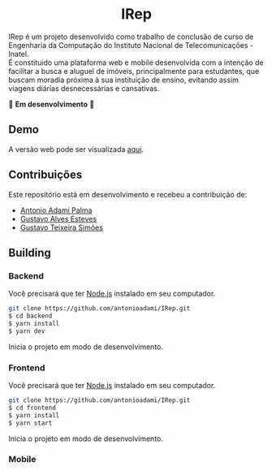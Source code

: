 <h1 align="center">
  IRep
</h1>

IRep é um projeto desenvolvido como trabalho de conclusão de curso de Engenharia da Computação do Instituto Nacional de Telecomunicações - Inatel.<br/>
É constituido uma plataforma web e mobile desenvolvida com a intenção de facilitar a busca e aluguel de imóveis, principalmente para estudantes,
que buscam moradia próxima à sua instituição de ensino, evitando assim viagens diárias desnecessárias e cansativas.

🚧 **Em desenvolvimento** 🚧

## Demo

A versão web pode ser visualizada [aqui](https://irep.vercel.app).

## Contribuições

Este repositório está em desenvolvimento e recebeu a contribuição de:
- [Antonio Adami Palma](https://github.com/antonioadami)
- [Gustavo Alves Esteves](https://github.com/gustavoaesteves)
- [Gustavo Teixeira Simões](https://github.com/gustavosimoes)

## Building

### Backend

Você precisará que ter [Node.js](https://nodejs.org) instalado em seu computador.

```bash
git clone https://github.com/antonioadami/IRep.git
$ cd backend
$ yarn install
$ yarn dev
```

Inicia o projeto em modo de desenvolvimento.<br/>

### Frontend

Você precisará que ter [Node.js](https://nodejs.org) instalado em seu computador.

```bash
git clone https://github.com/antonioadami/IRep.git
$ cd frontend
$ yarn install
$ yarn start
```

Inicia o projeto em modo de desenvolvimento.<br/>

### Mobile

